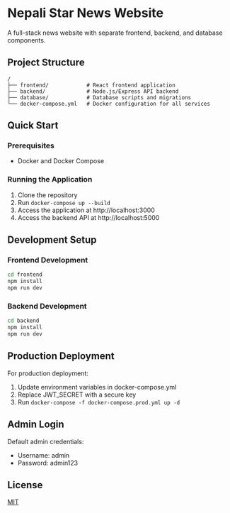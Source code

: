 
# Nepali Star News Website

A full-stack news website with separate frontend, backend, and database components.

## Project Structure

```
/
├── frontend/            # React frontend application
├── backend/             # Node.js/Express API backend
├── database/            # Database scripts and migrations
└── docker-compose.yml   # Docker configuration for all services
```

## Quick Start

### Prerequisites
- Docker and Docker Compose

### Running the Application

1. Clone the repository
2. Run `docker-compose up --build`
3. Access the application at http://localhost:3000
4. Access the backend API at http://localhost:5000

## Development Setup

### Frontend Development
```bash
cd frontend
npm install
npm run dev
```

### Backend Development
```bash
cd backend
npm install
npm run dev
```

## Production Deployment

For production deployment:

1. Update environment variables in docker-compose.yml
2. Replace JWT_SECRET with a secure key
3. Run `docker-compose -f docker-compose.prod.yml up -d`

## Admin Login

Default admin credentials:
- Username: admin
- Password: admin123

## License

[MIT](LICENSE)
